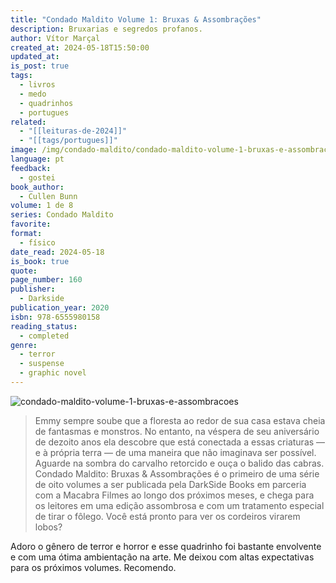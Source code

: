 ```yaml
---
title: "Condado Maldito Volume 1: Bruxas & Assombrações"
description: Bruxarias e segredos profanos.
author: Vítor Marçal
created_at: 2024-05-18T15:50:00
updated_at: 
is_post: true
tags:
  - livros
  - medo
  - quadrinhos
  - portugues
related:
  - "[[leituras-de-2024]]"
  - "[[tags/portugues]]"
image: /img/condado-maldito/condado-maldito-volume-1-bruxas-e-assombracoes.jpg
language: pt
feedback:
  - gostei
book_author:
  - Cullen Bunn
volume: 1 de 8
series: Condado Maldito
favorite: 
format:
  - físico
date_read: 2024-05-18
is_book: true
quote: 
page_number: 160
publisher:
  - Darkside
publication_year: 2020
isbn: 978-6555980158
reading_status:
  - completed
genre:
  - terror
  - suspense
  - graphic novel
---
```


![condado-maldito-volume-1-bruxas-e-assombracoes](/img/condado-maldito/condado-maldito-volume-1-bruxas-e-assombracoes.jpg)

> Emmy sempre soube que a floresta ao redor de sua casa estava cheia de fantasmas e monstros. No entanto, na véspera de seu aniversário de dezoito anos ela descobre que está conectada a essas criaturas ― e à própria terra ― de uma maneira que não imaginava ser possível. Aguarde na sombra do carvalho retorcido e ouça o balido das cabras. Condado Maldito: Bruxas & Assombrações é o primeiro de uma série de oito volumes a ser publicada pela DarkSide Books em parceria com a Macabra Filmes ao longo dos próximos meses, e chega para os leitores em uma edição assombrosa e com um tratamento especial de tirar o fôlego. Você está pronto para ver os cordeiros virarem lobos?

Adoro o gênero de terror e horror e esse quadrinho foi bastante envolvente e com uma ótima ambientação na arte. Me deixou com altas expectativas para os próximos volumes. Recomendo.